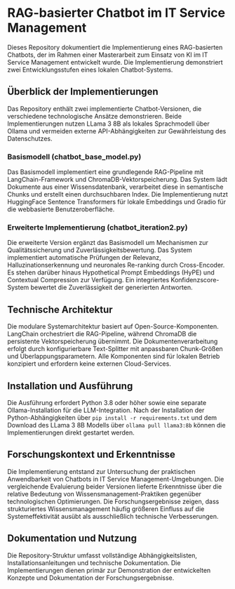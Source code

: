 # RAG-basierter Chatbot im IT Service Management

Dieses Repository dokumentiert die Implementierung eines RAG-basierten Chatbots, der im Rahmen einer Masterarbeit zum Einsatz von KI im IT Service Management entwickelt wurde. Die Implementierung demonstriert zwei Entwicklungsstufen eines lokalen Chatbot-Systems.

## Überblick der Implementierungen

Das Repository enthält zwei implementierte Chatbot-Versionen, die verschiedene technologische Ansätze demonstrieren. Beide Implementierungen nutzen LLama 3 8B als lokales Sprachmodell über Ollama und vermeiden externe API-Abhängigkeiten zur Gewährleistung des Datenschutzes.

### Basismodell (chatbot_base_model.py)

Das Basismodell implementiert eine grundlegende RAG-Pipeline mit LangChain-Framework und ChromaDB-Vektorspeicherung. Das System lädt Dokumente aus einer Wissensdatenbank, verarbeitet diese in semantische Chunks und erstellt einen durchsuchbaren Index. Die Implementierung nutzt HuggingFace Sentence Transformers für lokale Embeddings und Gradio für die webbasierte Benutzeroberfläche.

### Erweiterte Implementierung (chatbot_iteration2.py)

Die erweiterte Version ergänzt das Basismodell um Mechanismen zur Qualitätssicherung und Zuverlässigkeitsbewertung. Das System implementiert automatische Prüfungen der Relevanz, Halluzinationserkennung und neuronales Re-ranking durch Cross-Encoder. Es stehen darüber hinaus Hypothetical Prompt Embeddings (HyPE) und Contextual Compression zur Verfügung. Ein integriertes Konfidenzscore-System bewertet die Zuverlässigkeit der generierten Antworten.

## Technische Architektur

Die modulare Systemarchitektur basiert auf Open-Source-Komponenten. LangChain orchestriert die RAG-Pipeline, während ChromaDB die persistente Vektorspeicherung übernimmt. Die Dokumentenverarbeitung erfolgt durch konfigurierbare Text-Splitter mit anpassbaren Chunk-Größen und Überlappungsparametern. Alle Komponenten sind für lokalen Betrieb konzipiert und erfordern keine externen Cloud-Services.

## Installation und Ausführung

Die Ausführung erfordert Python 3.8 oder höher sowie eine separate Ollama-Installation für die LLM-Integration. Nach der Installation der Python-Abhängigkeiten über `pip install -r requirements.txt` und dem Download des LLama 3 8B Modells über `ollama pull llama3:8b` können die Implementierungen direkt gestartet werden.

## Forschungskontext und Erkenntnisse

Die Implementierung entstand zur Untersuchung der praktischen Anwendbarkeit von Chatbots in IT Service Management-Umgebungen. Die vergleichende Evaluierung beider Versionen lieferte Erkenntnisse über die relative Bedeutung von Wissensmanagement-Praktiken gegenüber technologischen Optimierungen. Die Forschungsergebnisse zeigen, dass strukturiertes Wissensmanagement häufig größeren Einfluss auf die Systemeffektivität ausübt als ausschließlich technische Verbesserungen.

## Dokumentation und Nutzung

Die Repository-Struktur umfasst vollständige Abhängigkeitslisten, Installationsanleitungen und technische Dokumentation. Die Implementierungen dienen primär zur Demonstration der entwickelten Konzepte und Dokumentation der Forschungsergebnisse.
